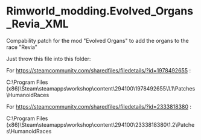 # Rimworld_modding.Evolved_Organs_Revia_XML
Compability patch for the mod "Evolved Organs" to add the organs to the race "Revia"

Just throw this file into this folder:

For https://steamcommunity.com/sharedfiles/filedetails/?id=1978492655 :

C:\Program Files (x86)\Steam\steamapps\workshop\content\294100\1978492655\1.1\Patches\HumanoidRaces

For https://steamcommunity.com/sharedfiles/filedetails/?id=2333818380 :

C:\Program Files (x86)\Steam\steamapps\workshop\content\294100\2333818380\1.2\Patches\HumanoidRaces
